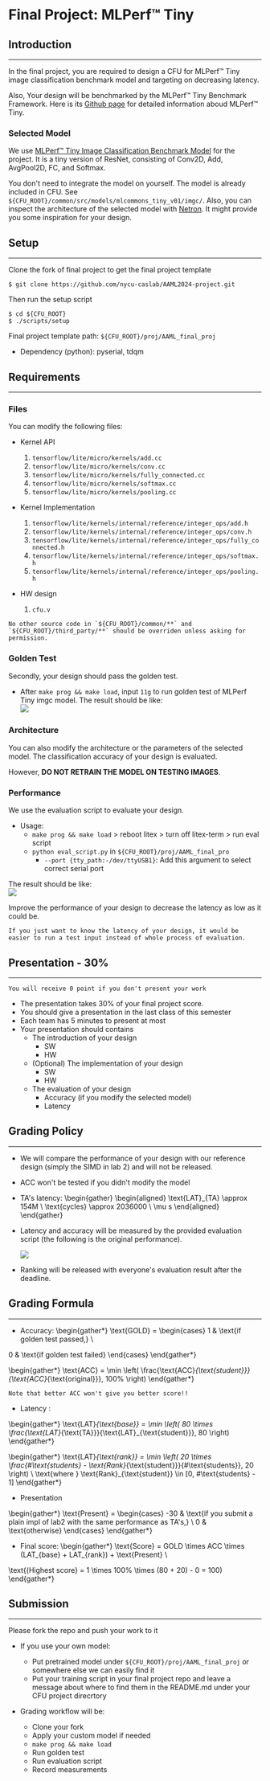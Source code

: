 # Final Project: MLPerf™ Tiny



## Introduction
----
In the final project, you are required to design a CFU for MLPerf™ Tiny image classification benchmark model and targeting on decreasing latency.  

Also, Your design will be benchmarked by the MLPerf™ Tiny Benchmark Framework. Here is its [Github page](https://github.com/mlcommons/tiny) for detailed information aboud MLPerf™ Tiny.

### Selected Model

We use [MLPerf™ Tiny Image Classification Benchmark Model](https://github.com/mlcommons/tiny/tree/master/benchmark/training/image_classification) for the project. It is a tiny version of ResNet, consisting of Conv2D, Add, AvgPool2D, FC, and Softmax.

You don't need to integrate the model on yourself. The model is already included in CFU. See `${CFU_ROOT}/common/src/models/mlcommons_tiny_v01/imgc/`. Also, you can inspect the architecture of the selected model with [Netron](https://netron.app/). It might provide you some inspiration for your design.

## Setup
----
Clone the fork of final project to get the final project template
```
$ git clone https://github.com/nycu-caslab/AAML2024-project.git
```
Then run the setup script
```
$ cd ${CFU_ROOT}
$ ./scripts/setup
```
Final project template path: `${CFU_ROOT}/proj/AAML_final_proj`
- Dependency (python): pyserial, tdqm 

## Requirements
----
### Files
You can modify the following files:
* Kernel API
    1. `tensorflow/lite/micro/kernels/add.cc`
    2. `tensorflow/lite/micro/kernels/conv.cc`
    3. `tensorflow/lite/micro/kernels/fully_connected.cc`
    4. `tensorflow/lite/micro/kernels/softmax.cc`
    5. `tensorflow/lite/micro/kernels/pooling.cc`

* Kernel Implementation
    1. `tensorflow/lite/kernels/internal/reference/integer_ops/add.h`
    2. `tensorflow/lite/kernels/internal/reference/integer_ops/conv.h`
    3. `tensorflow/lite/kernels/internal/reference/integer_ops/fully_connected.h`
    4. `tensorflow/lite/kernels/internal/reference/integer_ops/softmax.h`
    5. `tensorflow/lite/kernels/internal/reference/integer_ops/pooling.h`

* HW design
    1. `cfu.v`

```{important}
No other source code in `${CFU_ROOT}/common/**` and `${CFU_ROOT}/third_party/**` should be overriden unless asking for permission.
```

### Golden Test
Secondly, your design should pass the golden test. 
* After `make prog && make load`, input `11g` to run golden test of MLPerf Tiny imgc model. The result should be like:  
![](images/golden.png)

### Architecture
You can also modify the architecture or the parameters of the selected model. The classification accuracy of your design is evaluated.

However, **DO NOT RETRAIN THE MODEL ON TESTING IMAGES**.

### Performance
We use the evaluation script to evaluate your design.

* Usage:
    * `make prog && make load` > reboot litex > turn off litex-term > run eval script
    * `python eval_script.py` in `${CFU_ROOT}/proj/AAML_final_pro`
        * `--port {tty_path:-/dev/ttyUSB1}`: Add this argument to select correct serial port

The result should be like:  
![](images/script.png)

Improve the performance of your design to decrease the latency as low as it could be.

```{note}
If you just want to know the latency of your design, it would be easier to run a test input instead of whole process of evaluation.
```

## Presentation - 30%
----
```{important}
You will receive 0 point if you don't present your work
```
- The presentation takes 30% of your final project score.
- You should give a presentation in the last class of this semester
- Each team has 5 minutes to present at most
- Your presentation should contains
    - The introduction of your design
        - SW
        - HW
    - (Optional) The implementation of your design
        - SW
        - HW
    - The evaluation of your design
        - Accuracy (if you modify the selected model)
        - Latency

## Grading Policy
----
- We will compare the performance of your design with our reference design (simply the SIMD in lab 2) and will not be released.
- ACC won't be tested if you didn't modify the model
- TA's latency:
\begin{gather}
\begin{aligned}
\text{LAT}_{TA} \approx 154M \ \text{cycles} \approx 2036000 \ \mu s
\end{aligned}
\end{gather}

- Latency and accuracy will be measured by the provided evaluation script (the following is the original performance).

    ![](images/measured.png)

- Ranking will be released with everyone's evaluation result after the deadline.

## Grading Formula
----
- Accuracy:
\begin{gather*}
\text{GOLD} = \begin{cases}
1 & \text{if golden test passed,} \\


0 & \text{if golden test failed}
\end{cases}
\end{gather*}

\begin{gather*}
\text{ACC} = \min \left( \frac{\text{ACC}_{\text{student}}}{\text{ACC}_{\text{original}}}, 100\% \right)
\end{gather*}

```{important}
Note that better ACC won't give you better score!!
```

- Latency
:



\begin{gather*}
\text{LAT}_{\text{base}} = \min \left( 80 \times \frac{\text{LAT}_{\text{TA}}}{\text{LAT}_{\text{student}}}, 80 \right)
\end{gather*}

\begin{gather*}
\text{LAT}_{\text{rank}} = \min \left( 20 \times \frac{\#\text{students} - \text{Rank}_{\text{student}}}{\#\text{students}}, 20 \right) \\
\text{where } \text{Rank}_{\text{student}} \in [0, \#\text{students} - 1]
\end{gather*}

- Presentation

\begin{gather*}
\text{Present} = 
\begin{cases} 
    -30 & \text{if you submit a plain impl of lab2 with the same performance as TA's,} \\
    0 & \text{otherwise} 
\end{cases}
\end{gather*}

- Final score:
\begin{gather*}
\text{Score} = GOLD \times ACC \times (LAT_{base} + LAT_{rank}) + \text{Present} \\

\text{(Highest score} = 1 \times 100\% \times (80 + 20) - 0 = 100)
\end{gather*}

## Submission
----
Please fork the repo and push your work to it
- If you use your own model:
    - Put pretrained model under `${CFU_ROOT}/proj/AAML_final_proj` or somewhere else we can easily find it
    - Put your training script in your final project repo and leave a message about where to find them in the README.md under your CFU project direcrtory

- Grading workflow will be:
    - Clone your fork
    - Apply your custom model if needed
    - `make prog && make load`
    - Run golden test
    - Run evaluation script
    - Record measurements
